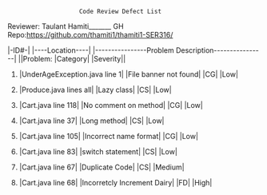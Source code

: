 						Code Review Defect List

Reviewer: Taulant Hamiti_______			GH Repo:https://github.com/thamiti1/thamiti1-SER316/

|-ID#-| |----Location----| |----------------Problem Description----------------|  ||Problem: |Category| |Severity||

1. |UnderAgeException.java line 1| |File banner not found| |CG| |Low|

2. |Produce.java lines all| |Lazy class| |CS| |Low|

3. |Cart.java line 118| |No comment on method| |CG| |Low|

4. |Cart.java line 37| |Long method| |CS| |Low|

5. |Cart.java line 105| |Incorrect name format| |CG| |Low| 

6. |Cart.java line 83| |switch statement| |CS| |Low|

7. |Cart.java line 67| |Duplicate Code| |CS| |Medium|

8. |Cart.java line 68| |Incorretcly Increment Dairy| |FD| |High|
